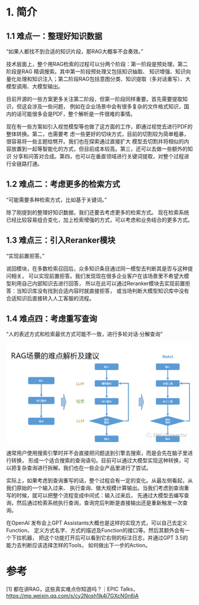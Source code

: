 # 1. 简介

## 1.1 难点一：整理好知识数据

“如果人都找不到合适的知识片段，那RAG大概率不会奏效。”

技术层面上，整个用RAG检索的过程可以分两个阶段：第一阶段是预处理，第二阶段是RAG 精调搜索。其中第一阶段预处理又包括知识抽取、
知识增强、知识向量化处理和知识注入；第二阶段RAG包括意图分类、知识提取（多对话重写）、大模型调用、大模型输出。

目前开源的一些方案更多关注第二阶段，但第一阶段同样重要。首先需要提取知识，但这会涉及一些问题，
例如在企业场景中会有很多复杂的文件格式知识，国内的话可能很多会是PDF，整个解析是一件很难的事情。

现在有一些方案如引入视觉模型等也做了这方面的工作，即通过视觉去进行PDF的整体转换。第二，也需要考
虑一些更好的切块方式，目前的切割较为简单粗暴，很容易将一些主题给劈开。我们也在探索通过直接扩大
模型去切割并将相似的内容放置到一起等智能化的方式，但目前成本较高。第三，还可以去做一些额外的知识
分享和问答对合成。第四，也可以在垂直领域进行关键词提取，对整个过程进行全链路打通。

## 1.2 难点二：考虑更多的检索方式

“可能需要多种检索方式，比如基于关键词。”

除了刚提到的整理好知识数据，我们还要去考虑更多的检索方式。
现在检索系统已经比较容易组合变化，加上检索增强的方式，可以考虑和业务结合的更多方式。

## 1.3 难点三：引入Reranker模块

“实现前置拒答。”

说回模块，在多数检索召回后，众多知识条目通过同一模型去判断其是否与这种提问相关，
可以实现前置拒答。我们发现现在很多企业客户在该场景里不希望大模型利用自己内部知识去进行回答，
所以在此可以通过Reranker模块去实现前置拒答：当知识库没有找到合适内容时就直接拒答，
或当场判断大模型知识库中没有合适知识后直接转入人工客服的流程。

## 1.4 难点四：考虑重写查询

“人的表述方式和检索最优方式可能不一致，进行多轮对话·分解查询”

![](../../01_原理/.03_实践概要_images/RAG难点解析.png)

通常用户使用搜索引擎时并不会直接把问题送到引擎去搜索，而是会先在脑子里进行转换，
形成一个适合搜索的查询语句。目前可以通过大模型实现这种转换，可以把复杂查询进行拆解。我们也在一些企业产品里进行了尝试。

实际上，如果考虑到查询重写的话，整个过程会有一定的变化。从最左侧看起，从我们原始的一个输入过来、
执行查询、做大规模计算输出。当我们考虑到查询重写的时候，就可以把整个流程变成中间式：输入过来后，
先通过大模型去编写查询，然后通过检索系统执行查询，查询完后判断是直接输出还是重新触发一次查询。

在OpenAI 发布会上GPT Assistants大概也是这样的实现方式，可以自己去定义Function、
定义方式名字、方式的描述及Function的接口等。然后其额外会有一个下拉机器，
把这个功能打开后可以看到它右侧的标注日志，并通过GPT 3.5的能力去判断应该选择怎样的Tools，
如何做出下一步的Action。

# 参考

[1] 都在讲RAG，这些真实难点你知道吗？｜EPIC Talks，https://mp.weixin.qq.com/s/cy2Nosh1Ik4i7GXcN0n6iA